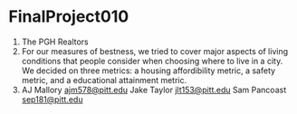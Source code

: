 # FinalProject010

1. The PGH Realtors
2. For our measures of bestness, we tried to cover major aspects of living conditions that people consider when choosing where to live in a city. We decided on three metrics: a housing affordibility metric, a safety metric, and a educational attainment metric.
3. AJ Mallory ajm578@pitt.edu
    Jake Taylor jlt153@pitt.edu
   Sam Pancoast sep181@pitt.edu
